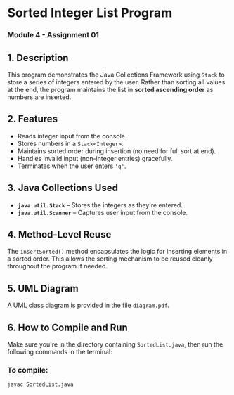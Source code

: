# Sorted Integer List Program  

### Module 4 - Assignment 01

## 1. Description

This program demonstrates the Java Collections Framework using `Stack` to store a series of integers entered by the user. Rather than sorting all values at the end, the program maintains the list in **sorted ascending order** as numbers are inserted.

## 2. Features

- Reads integer input from the console.  
- Stores numbers in a `Stack<Integer>`.  
- Maintains sorted order during insertion (no need for full sort at end).  
- Handles invalid input (non-integer entries) gracefully.  
- Terminates when the user enters `'q'`.

## 3. Java Collections Used

- **`java.util.Stack`** – Stores the integers as they're entered.  
- **`java.util.Scanner`** – Captures user input from the console.

## 4. Method-Level Reuse

The `insertSorted()` method encapsulates the logic for inserting elements in a sorted order. This allows the sorting mechanism to be reused cleanly throughout the program if needed.

## 5. UML Diagram

A UML class diagram is provided in the file `diagram.pdf`.

## 6. How to Compile and Run

Make sure you're in the directory containing `SortedList.java`, then run the following commands in the terminal:

### To compile:
```bash
javac SortedList.java
